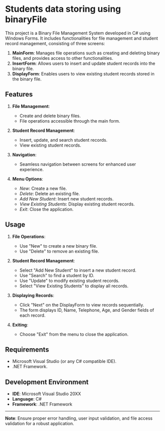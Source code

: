 # Students data storing using binaryFile 

This project is a Binary File Management System developed in C# using Windows Forms. It includes functionalities for file management and student record management, consisting of three screens:

1. **MainForm**: Manages file operations such as creating and deleting binary files, and provides access to other functionalities.
2. **InsertForm**: Allows users to insert and update student records into the binary file.
3. **DisplayForm**: Enables users to view existing student records stored in the binary file.

## Features

1. **File Management**:
   - Create and delete binary files.
   - File operations accessible through the main form.

2. **Student Record Management**:
   - Insert, update, and search student records.
   - View existing student records.

3. **Navigation**:
   - Seamless navigation between screens for enhanced user experience.

4. **Menu Options**:
   - *New*: Create a new file.
   - *Delete*: Delete an existing file.
   - *Add New Student*: Insert new student records.
   - *View Existing Students*: Display existing student records.
   - *Exit*: Close the application.

## Usage

1. **File Operations**:
   - Use "New" to create a new binary file.
   - Use "Delete" to remove an existing file.

2. **Student Record Management**:
   - Select "Add New Student" to insert a new student record.
   - Use "Search" to find a student by ID.
   - Use "Update" to modify existing student records.
   - Select "View Existing Students" to display all records.

3. **Displaying Records**:
   - Click "Next" on the DisplayForm to view records sequentially.
   - The form displays ID, Name, Telephone, Age, and Gender fields of each record.

4. **Exiting**:
   - Choose "Exit" from the menu to close the application.

## Requirements

- Microsoft Visual Studio (or any C# compatible IDE).
- .NET Framework.

## Development Environment

- **IDE**: Microsoft Visual Studio 20XX
- **Language**: C#
- **Framework**: .NET Framework



---

**Note**: Ensure proper error handling, user input validation, and file access validation for a robust application.
